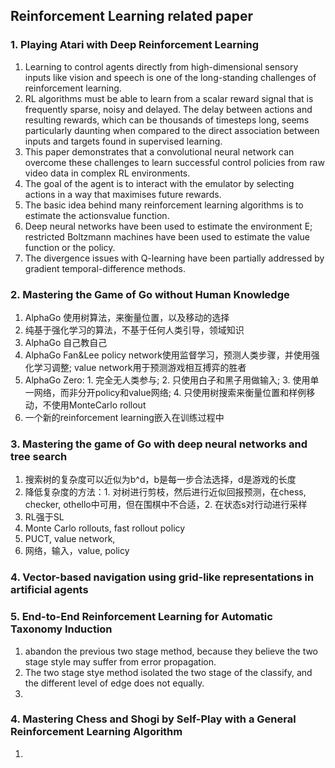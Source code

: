 ## Reinforcement Learning related paper

### 1. Playing Atari with Deep Reinforcement Learning
1. Learning to control agents directly from high-dimensional sensory inputs like vision and speech is one of the long-standing challenges of reinforcement learning.
2. RL algorithms must be able to learn from a scalar reward signal that is frequently sparse, noisy and delayed. The delay between actions and resulting rewards, which can be thousands of timesteps long, seems particularly daunting when compared to the direct association between inputs and targets found in supervised learning.
3. This paper demonstrates that a convolutional neural network can overcome these challenges to learn successful control policies from raw video data in complex RL environments.
4. The goal of the agent is to interact with the emulator by selecting actions in a way that maximises future rewards.
5. The basic idea behind many reinforcement learning algorithms is to estimate the actionsvalue function.
6. Deep neural networks have been used to estimate the environment E; restricted Boltzmann machines have been used to estimate the value function or the policy.
7. The divergence issues with Q-learning have been partially addressed by gradient temporal-difference methods.

### 2. Mastering the Game of Go without Human Knowledge
1. AlphaGo 使用树算法，来衡量位置，以及移动的选择
2. 纯基于强化学习的算法，不基于任何人类引导，领域知识
3. AlphaGo 自己教自己
4. AlphaGo Fan&Lee policy network使用监督学习，预测人类步骤，并使用强化学习调整; value network用于预测游戏相互搏弈的胜者
5. AlphaGo Zero: 1. 完全无人类参与; 2. 只使用白子和黑子用做输入; 3. 使用单一网络，而非分开policy和value网络; 4. 只使用树搜索来衡量位置和样例移动，不使用MonteCarlo rollout
6. 一个新的reinforcement learning嵌入在训练过程中

### 3. Mastering the game of Go with deep neural networks and tree search
1. 搜索树的复杂度可以近似为b^d，b是每一步合法选择，d是游戏的长度
2. 降低复杂度的方法：1. 对树进行剪枝，然后进行近似回报预测，在chess, checker, othello中可用，但在围棋中不合适，2. 在状态s对行动进行采样
3. RL强于SL
4. Monte Carlo rollouts, fast rollout policy
5. PUCT, value network, 
6. 网络，输入，value, policy

### 4. Vector-based navigation using grid-like representations in artificial agents

### 5. End-to-End Reinforcement Learning for Automatic Taxonomy Induction
1. abandon the previous two stage method, because they believe the two stage style may suffer from error propagation.
2. The two stage stye method isolated the two stage of the classify, and the different level of edge does not equally.
3. 

### 4. Mastering Chess and Shogi by Self-Play with a General Reinforcement Learning Algorithm
1.  

